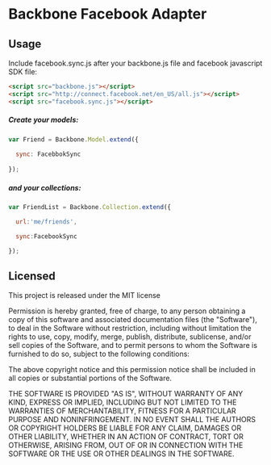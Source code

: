 # Backbone Facebook Adapter

## Usage

Include facebook.sync.js after your backbone.js file and facebook javascript SDK file:

```html
<script src="backbone.js"></script>
<script src="http://connect.facebook.net/en_US/all.js"></script>
<script src="facebook.sync.js"></script>
```

##### Create your models:

```javascript
var Friend = Backbone.Model.extend({
  
  sync: FacebbokSync
    
});
```

##### and your collections:

```javascript
var FriendList = Backbone.Collection.extend({

  url:'me/friends',

  sync:FacebookSync

});
```



## Licensed

This project is released under the MIT license

Permission is hereby granted, free of charge, to any person obtaining
a copy of this software and associated documentation files (the
"Software"), to deal in the Software without restriction, including
without limitation the rights to use, copy, modify, merge, publish,
distribute, sublicense, and/or sell copies of the Software, and to
permit persons to whom the Software is furnished to do so, subject to
the following conditions:

The above copyright notice and this permission notice shall be
included in all copies or substantial portions of the Software.

THE SOFTWARE IS PROVIDED "AS IS", WITHOUT WARRANTY OF ANY KIND,
EXPRESS OR IMPLIED, INCLUDING BUT NOT LIMITED TO THE WARRANTIES OF
MERCHANTABILITY, FITNESS FOR A PARTICULAR PURPOSE AND
NONINFRINGEMENT. IN NO EVENT SHALL THE AUTHORS OR COPYRIGHT HOLDERS BE
LIABLE FOR ANY CLAIM, DAMAGES OR OTHER LIABILITY, WHETHER IN AN ACTION
OF CONTRACT, TORT OR OTHERWISE, ARISING FROM, OUT OF OR IN CONNECTION
WITH THE SOFTWARE OR THE USE OR OTHER DEALINGS IN THE SOFTWARE.